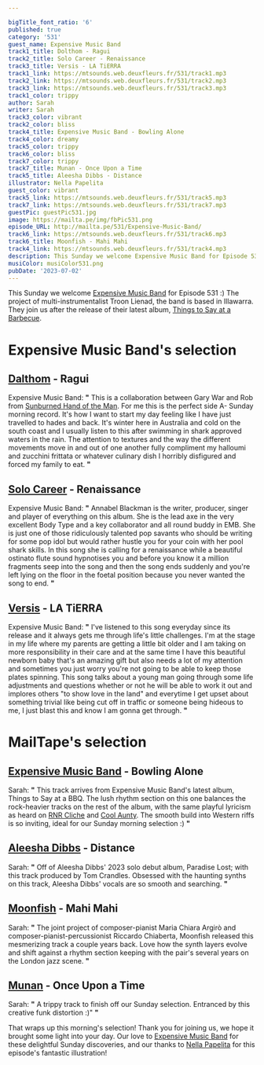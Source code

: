 ```yaml
---

bigTitle_font_ratio: '6'
published: true
category: '531'
guest_name: Expensive Music Band
track1_title: Dolthom - Ragui
track2_title: Solo Career - Renaissance
track3_title: Versis - LA TiERRA
track1_link: https://mtsounds.web.deuxfleurs.fr/531/track1.mp3
track2_link: https://mtsounds.web.deuxfleurs.fr/531/track2.mp3
track3_link: https://mtsounds.web.deuxfleurs.fr/531/track3.mp3
track1_color: trippy
author: Sarah
writer: Sarah
track3_color: vibrant
track2_color: bliss
track4_title: Expensive Music Band - Bowling Alone
track4_color: dreamy
track5_color: trippy
track6_color: bliss
track7_color: trippy
track7_title: Munan - Once Upon a Time
track5_title: Aleesha Dibbs - Distance
illustrator: Nella Papelita
guest_color: vibrant
track5_link: https://mtsounds.web.deuxfleurs.fr/531/track5.mp3
track7_link: https://mtsounds.web.deuxfleurs.fr/531/track7.mp3
guestPic: guestPic531.jpg
image: https://mailta.pe/img/fbPic531.png
episode_URL: http://mailta.pe/531/Expensive-Music-Band/
track6_link: https://mtsounds.web.deuxfleurs.fr/531/track6.mp3
track6_title: Moonfish - Mahi Mahi
track4_link: https://mtsounds.web.deuxfleurs.fr/531/track4.mp3
description: This Sunday we welcome Expensive Music Band for Episode 531 :) The project of multi-instrumentalist Troon Lienad, the band is based in Illawarra. They join us after the release of their latest album, Things to Say at a Barbecue.
musiColor: musiColor531.png
pubDate: '2023-07-02'
---
```

 This Sunday we welcome [Expensive Music Band](https://expensivemusicband.bandcamp.com/) for Episode 531 :) The project of multi-instrumentalist Troon Lienad, the band is based in Illawarra. They join us after the release of their latest album, [Things to Say at a Barbecue](https://permanentslump.bandcamp.com/album/things-to-say-at-a-bbq).

# Expensive Music Band's selection

## [Dalthom](https://feedingtuberecords.bandcamp.com/album/frame-slip) - Ragui
Expensive Music Band: **"** This is a collaboration between Gary War and Rob from [Sunburned Hand of the Man](https://sunburnedhandoftheman.bandcamp.com/). For me this is the perfect side A- Sunday morning record. It's how I want to start my day feeling like I have just travelled to hades and back. It's winter here in Australia and cold on the south coast and I usually listen to this after swimming in shark approved waters in the rain. The attention to textures and the way the different movements move in and out of one another fully compliment my halloumi and zucchini frittata or whatever culinary dish I horribly disfigured and forced my family to eat. **"** 

## [Solo Career](https://solocareer.bandcamp.com/track/renaissance) - Renaissance
Expensive Music Band: **"** Annabel Blackman is the writer, producer, singer and player of everything on this album. She is the lead axe in the very excellent Body Type and a key collaborator and all round buddy in EMB. She is just one of those ridiculously talented pop savants who should be writing for some pop idol but would rather hustle you for your coin with her pool shark skills. In this song she is calling for a renaissance while a beautiful ostinato flute sound hypnotises you and before you know it a million fragments seep into the song and then the song ends suddenly and you're left lying on the floor in the foetal position because you never wanted the song to end. **"** 

## [Versis](https://versis.bandcamp.com/track/la-tierra) - LA TiERRA
Expensive Music Band: **"** I've listened to this song everyday since its release and it always gets me through life's little challenges. I'm at the stage in my life where my parents are getting a little bit older and I am taking on more responsibility in their care and at the same time I have this beautiful newborn baby that's an amazing gift but also needs a lot of my attention and sometimes you just worry you're not going to be able to keep those plates spinning. This song talks about a young man going through some life adjustments and questions whether or not he will be able to work it out and implores others "to show love in the land" and everytime I get upset about something trivial like being cut off in traffic or someone being hideous to me, I just blast this and know I am gonna get through. **"** 

# MailTape's selection

## [Expensive Music Band](https://expensivemusicband.bandcamp.com/) - Bowling Alone
Sarah: **"** This track arrives from Expensive Music Band's latest album, Things to Say at a BBQ. The lush rhythm section on this one balances the rock-heavier tracks on the rest of the album, with the same playful lyricism as heard on [RNR Cliche](https://expensivemusicband.bandcamp.com/track/rnr-cliche) and [Cool Aunty](https://expensivemusicband.bandcamp.com/track/cool-aunty). The smooth build into Western riffs is so inviting, ideal for our Sunday morning selection :) **"** 

## [Aleesha Dibbs](https://www.instagram.com/aleeshadibbs/?hl=en-gb) - Distance
Sarah: **"** Off of Aleesha Dibbs' 2023 solo debut album, Paradise Lost; with this track produced by Tom Crandles. Obsessed with the haunting synths on this track, Aleesha Dibbs' vocals are so smooth and searching. **"** 

## [Moonfish](https://moonfish.bandcamp.com/) - Mahi Mahi
Sarah: **"** The joint project of composer-pianist Maria Chiara Argirò and composer-pianist-percussionist Riccardo Chiaberta, Moonfish released this mesmerizing track a couple years back. Love how the synth layers evolve and shift against a rhythm section keeping with the pair's several years on the London jazz scene. **"** 

## [Munan](https://www.instagram.com/p/CtdF0VMpM6j/?hl=en-gb) - Once Upon a Time
Sarah: **"** A trippy track to finish off our Sunday selection. Entranced by this creative funk distortion :)" **"** 

That wraps up this morning's selection! Thank you for joining us, we hope it brought some light into your day. Our love to [Expensive Music Band](https://expensivemusicband.bandcamp.com/) for these delightful Sunday discoveries, and our thanks to [Nella Papelita](https://nellapapelita.portfoliobox.net/contact) for this episode's fantastic illustration!
